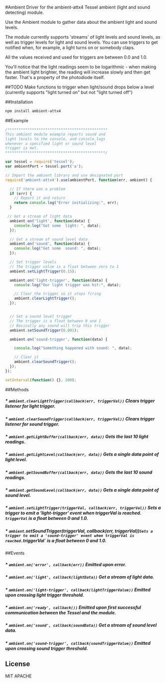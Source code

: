#Ambient
Driver for the ambient-attx4 Tessel ambient (light and sound detecting) module.

Use the Ambient module to gather data about the ambient light and sound levels.

The module currently supports 'streams' of light levels and sound levels, as well as trigger levels for light and sound levels. You can use triggers to get notified when, for example, a light turns on or somebody claps.

All the values received and used for triggers are between 0.0 and 1.0.

You'll notice that the light readings seem to be logarithmic - when making the ambient light brighter, the reading will increase slowly and then get faster. That's a property of the photodiode itself.

##TODO
Make functions to trigger when light/sound drops below a level (currently supports "light turned on" but not "light turned off")

##Installation
```sh
npm install ambient-attx4
```

##Example
```js
/*********************************************
This ambient module example reports sound and
light levels to the console, and console.logs
whenever a specified light or sound level
trigger is met.
*********************************************/

var tessel = require('tessel');
var ambientPort = tessel.port('a');

// Import the ambient library and use designated port
require('ambient-attx4').use(ambientPort, function(err, ambient) {

  // If there was a problem
  if (err) {
    // Report it and return
    return console.log("Error initializing:", err);
  }

 // Get a stream of light data
  ambient.on('light', function(data) {
    console.log("Got some  light: ", data);
  });

  // Get a stream of sound level data
  ambient.on('sound', function(data) {
    console.log("Got some  sound: ", data);
  });

  // Set trigger levels
  // The trigger value is a float between zero to 1
  ambient.setLightTrigger(0.15);

  ambient.on('light-trigger', function(data) {
    console.log("Our light trigger was hit:", data);

    // Clear the trigger so it stops firing
    ambient.clearLightTrigger();
  });


  // Set a sound level trigger
  // The trigger is a float between 0 and 1
  // Basically any sound will trip this trigger
  ambient.setSoundTrigger(0.001);

  ambient.on('sound-trigger', function(data) {

    console.log("Something happened with sound: ", data);

    // Clear it
    ambient.clearSoundTrigger();
  });
});

setInterval(function() {}, 200);
```

##Methods

##### * `ambient.clearLightTrigger(callback(err, triggerVal))` Clears trigger listener for light trigger.

##### * `ambient.clearSoundTrigger(callback(err, triggerVal))` Clears trigger listener for sound trigger.

##### * `ambient.getLightBuffer(callback(err, data))` Gets the last 10 light readings.

##### * `ambient.getLightLevel(callback(err, data))` Gets a single data point of light level.

##### * `ambient.getSoundBuffer(callback(err, data))` Gets the last 10 sound readings.

##### * `ambient.getSoundLevel(callback(err, data))` Gets a single data point of sound level.

##### * `ambient.setLightTrigger(triggerVal, callback(err, triggerVal))` Sets a trigger to emit a 'light-trigger' event when triggerVal is reached. `triggerVal` is a float between 0 and 1.0.

##### * `ambient`.setSoundTrigger(triggerVal, callback(err, triggerVal))` Sets a trigger to emit a 'sound-trigger' event when triggerVal is reached. `triggerVal` is a float between 0 and 1.0.

##Events

##### * `ambient.on('error', callback(err))` Emitted upon error.

##### * `ambient.on('light', callback(lightData))` Get a stream of light data.

##### * `ambient.on('light-trigger', callback(lightTriggerValue))` Emitted upon crossing light trigger threshold.

##### * `ambient.on('ready', callback())` Emitted upon first successful communication between the Tessel and the module.

##### * `ambient.on('sound', callback(soundData))` Get a stream of sound level data.

##### * `ambient.on('sound-trigger', callback(soundTriggerValue))` Emitted upon crossing sound trigger threshold.

## License

MIT
APACHE
